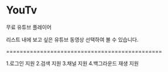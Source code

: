 # YouTv

무료 유튜브 플레이어

리스트 내에 보고 싶은 유튜브 동영상 선택하여 볼 수 있습니다.

==============================================

1.로그인 지원
2.검색 지원
3.채널 지원
4.백그라운드 재생 지원
